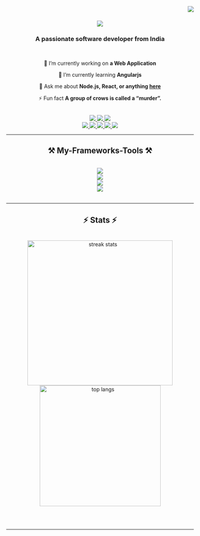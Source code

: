 <img align="right" src="https://visitor-badge.laobi.icu/badge?page_id=salesp07.salesp07" />


<h1 align="center">
    <img src="https://readme-typing-svg.demolab.com?font=Roboto&weight=900&size=43&duration=1000&pause=300&color=3355ff&center=true&vCenter=true&multiline=true&repeat=true&random=false&width=500&height=150&lines=Hi+there!;I+am+Michael Serwin" />
</h1>

<h3 align="center">A passionate software developer from India</h3>

<br/>

<div align="center">
 
 🔭 I’m currently working on **a Web Application**
 
 🌱 I’m currently learning **Angularjs**

💬 Ask me about **Node.js, React, or anything [here]((https://github.com/michaelserwin/michaelserwin))**

⚡ Fun fact **A group of crows is called a “murder”.**

 </div>
<br/>

<div align="center"> 
  <a href="mailto:miketroy345678@gmail.com">
    <img src="https://img.shields.io/badge/Gmail-333333?style=for-the-badge&logo=gmail&logoColor=red" />
  </a>
  <a href="https://www.linkedin.com/in/michael-serwin-s-sherwin-b24353220" target="_blank">
    <img src="https://img.shields.io/badge/LinkedIn-0077B5?style=for-the-badge&logo=linkedin&logoColor=white" target="_blank" />
  </a>
  <a href="https://github.com/michaelserwin" target="_blank">
     <img src="https://img.shields.io/badge/Portfolio-FF5722?style=for-the-badge&logo=todoist&logoColor=white" target="_blank" /> <!-- sqlite, safari, google-chrome are other good icon options -->
  </a>
      <br />
  <a href="https://www.instagram.com/sherwin._.f_i.z/">
    <img src="https://img.shields.io/badge/Instagram-E4405F?style=for-the-badge&logo=instagram&logoColor=white" />
  </a>
  <a href=" https://x.com/serwin30811?s=08">
    <img src="https://img.shields.io/badge/X-000000?style=for-the-badge&logo=x&logoColor=white
" />
  </a>
  <a href="https://leetcode.com/u/ferrusbelsingh/">
    <img src="https://img.shields.io/badge/-LeetCode-FFA116?style=for-the-badge&logo=LeetCode&logoColor=black" />
  </a>
    <a href="https://stackoverflow.com/users/19332074/belzinghferi">
    <img src="https://img.shields.io/badge/Stack_Overflow-FE7A16?style=for-the-badge&logo=stack-overflow&logoColor=white" />
  </a>
    <a href="https://www.facebook.com/profile.php?id=100005338876857">
    <img src="https://img.shields.io/badge/Facebook-1877F2?style=for-the-badge&logo=facebook&logoColor=white" />
  </a>
</div>
 <hr/>

<h2 align="center">⚒️ My-Frameworks-Tools ⚒️</h2>
<br/>
<div align="center">
    <img src="https://skillicons.dev/icons?i=html,css,bootstrap,javascript," /><br>
    <img src="https://skillicons.dev/icons?i=react,nodejs,express,flutter,firebase,postgres"/><br>
    <img src="https://skillicons.dev/icons?i=vscode,github,androidstudio,linux,unreal," /><br>
    <img src="https://skillicons.dev/icons?i=ae,ps,pr" /><br>
</div>

<br/>
<hr/>

<h2 align="center">⚡ Stats ⚡</h2>
<br>
<div align="center" >
  <img width=390 src="https://streak-stats.demolab.com?user=michaelserwin%20&theme=transparent&hide_border=true&mode=weekly)](https://git.io/streak-stats" alt="streak stats"/>
  <img width=325 align="center" src="https://github-readme-stats.vercel.app/api/top-langs/?username=michaelserwin&layout=compact&theme=transparent" alt="top langs" />
</div>

<br/><br/>

<hr/>

<br/>
